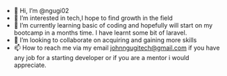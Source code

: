 - 👋 Hi, I’m @ngugi02
- 👀 I’m interested in tech,I hope to find growth in the field
- 🌱 I’m currently learning basic of coding and hopefully will start on my bootcamp in a months time. I have learnt some bit of laravel.
- 💞️ I’m looking to collaborate on acquiring and gaining more skills
- 📫 How to reach me via my email johnngugitech@gmail.com if you have any job for a starting developer or if you are a mentor i would appreciate.

<!---
ngugi02/ngugi02 is a ✨ special ✨ repository because its `README.md` (this file) appears on your GitHub profile.
You can click the Preview link to take a look at your changes.
--->
